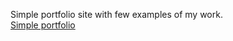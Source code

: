 Simple portfolio site with few examples of my work. <br>
<a href="http://volmaster.github.io/">Simple portfolio</a>

